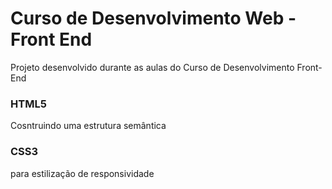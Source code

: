 # Curso de Desenvolvimento Web - Front End
Projeto desenvolvido durante as aulas do Curso de Desenvolvimento Front-End

### HTML5
Cosntruindo uma estrutura semântica

### CSS3
para estilização de responsividade
